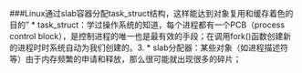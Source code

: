 ###Linux通过slab容器分配task_struct结构，这样能达到对象复用和缓存着色的目的”
* 
task_struct：学过操作系统的知道，每个进程都有一个PCB（process control block），是控制进程的唯一也是最有效的手段；在调用fork()函数创建新的进程时时系统自动为我们创建的。3.
* 
slab分配器：某些对象（如进程描述符等）由于内存频繁的申请和释放，那么很可能就出现很多的碎片；